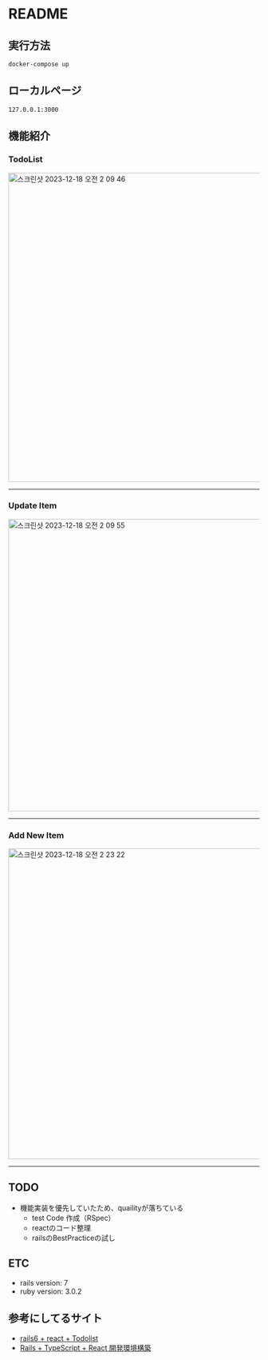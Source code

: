 # README

## 実行方法

``` docker
docker-compose up
```

## ローカルページ

```
127.0.0.1:3000
```

## 機能紹介

### TodoList
<img width="619" alt="스크린샷 2023-12-18 오전 2 09 46" src="https://github.com/CoffeeDeer/habit-manager/assets/11609005/86ef764c-fe36-4ad1-b95c-c793e9678522">

---

### Update Item

<img width="585" alt="스크린샷 2023-12-18 오전 2 09 55" src="https://github.com/CoffeeDeer/habit-manager/assets/11609005/8cd14eb0-ff1d-48a2-9bb0-03e90680afcd">

---

### Add New Item

<img width="622" alt="스크린샷 2023-12-18 오전 2 23 22" src="https://github.com/CoffeeDeer/habit-manager/assets/11609005/a341e86d-c21d-4bda-9f17-d3229146f9bc">

---

## TODO 

- 機能実装を優先していたため、quailityが落ちている
    - test Code 作成（RSpec）
    - reactのコード整理
    - railsのBestPracticeの試し

## ETC
- rails version: 7
- ruby version: 3.0.2


## 参考にしてるサイト

- [rails6 + react + Todolist](https://hackmd.io/KDMj08X7QIqkTcs37rEWBQ?view#React-on-Rails)
- [Rails + TypeScript + React 開発環境構築](https://qiita.com/Hayato-7812/items/115312f0e6cfaac30c77)
